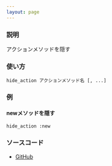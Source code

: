 ```yaml
---
layout: page
---
```

### 説明
アクションメソッドを隠す

### 使い方
    hide_action アクションメソッド名 [, ...]

### 例
#### newメソッドを隠す
    hide_action :new

### ソースコード
* [GitHub](https://github.com/rails/rails/blob/0dfa6cb97c77775164f8009d6be82e697bd25add/actionpack/lib/action_controller/metal/hide_actions.rb#L25)